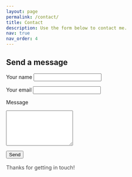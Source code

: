 ```yaml
---
layout: page
permalink: /contact/
title: Contact
description: Use the form below to contact me.
nav: true
nav_order: 4
---
```


## Send a message

<style>
  .form-container { max-width: 100% }
  .form-container input { position: relative; top: 0; left: 0; width: 100%; height: 20px; padding: 0 ; }
  .form-container textarea { position: relative; top: 0; left: 0; width: 100%; height: 80px; padding: 0; }
</style>
<form action="https://formspree.io/f/mvgqjddl" method="POST">
  <label for="name">Your name</label>
  <input id="name" name="name" type="text" required>

  <label for="email">Your email</label>
  <input id="email" name="email" type="email" required>

  <label for="message">Message</label>
  <textarea id="message" name="message" rows="6" required></textarea>

  <!-- honeypot (spam trap) -->
  <input type="text" name="website" style="display:none" tabindex="-1" autocomplete="off">

  <!-- optional: subject for notifications -->
  <input type="hidden" name="_subject" value="New message from your website">

  <button type="submit" class="btn btn-primary">Send</button>
</form>

<p style="font-size:0.9rem;opacity:0.8;margin-top:1rem">
Thanks for getting in touch!
</p>